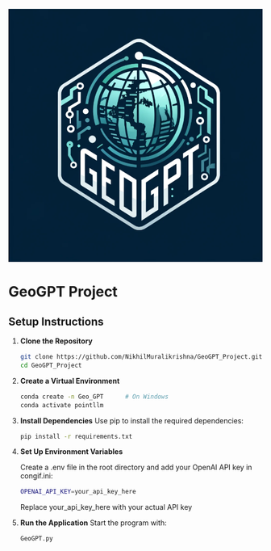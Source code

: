
![GeoGPT Logo](LOGO.png)

# GeoGPT Project

## Setup Instructions

1. **Clone the Repository**  
   ```bash
   git clone https://github.com/NikhilMuralikrishna/GeoGPT_Project.git
   cd GeoGPT_Project

2. **Create a Virtual Environment**
   ```bash
   conda create -n Geo_GPT      # On Windows
   conda activate pointllm
   
3. **Install Dependencies**
   Use pip to install the required dependencies:
   ```bash
   pip install -r requirements.txt


4. **Set Up Environment Variables**

   Create a .env file in the root directory and add your OpenAI API key in congif.ini:
   ```bash
   OPENAI_API_KEY=your_api_key_here
   ```
   Replace your_api_key_here with your actual API key

5. **Run the Application**
   Start the program with:
   ```bash
   GeoGPT.py

